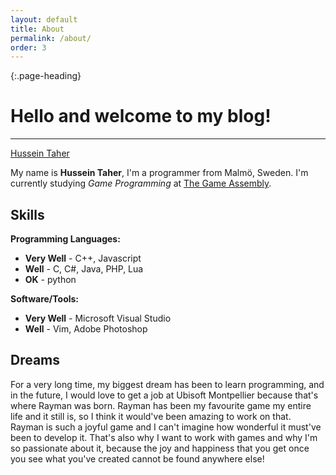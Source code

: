 ```yaml
---
layout: default
title: About
permalink: /about/
order: 3
---
```


{:.page-heading}
# Hello and welcome to my blog!
---

<script src="https://platform.linkedin.com/badges/js/profile.js" async defer type="text/javascript"></script>
<div class="badge-base LI-profile-badge right-" data-locale="en_US" data-size="medium" data-theme="dark" data-type="VERTICAL" data-vanity="husenap" data-version="v1"><a class="badge-base__link LI-simple-link" href="https://se.linkedin.com/in/husenap?trk=profile-badge">Hussein Taher</a></div>

My name is **Hussein Taher**, I'm a programmer from Malmö, Sweden. I'm currently studying *Game Programming* at [The Game Assembly](http://www.thegameassembly.com/).

## Skills

**Programming Languages:**

- **Very Well** - C++, Javascript
- **Well** - C, C#, Java, PHP, Lua
- **OK** - python

**Software/Tools:**

- **Very Well** - Microsoft Visual Studio
- **Well** - Vim, Adobe Photoshop


## Dreams

For a very long time, my biggest dream has been to learn programming, and in the future, I would love to get a job at Ubisoft Montpellier because that's where Rayman was born.
Rayman has been my favourite game my entire life and it still is, so I think it would've been amazing to work on that.
Rayman is such a joyful game and I can't imagine how wonderful it must've been to develop it.
That's also why I want to work with games and why I'm so passionate about it, because the joy and happiness that you get once you see what you've created cannot be found anywhere else!
